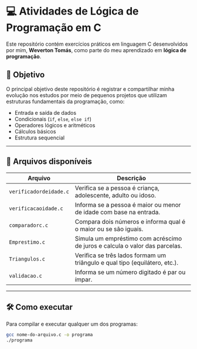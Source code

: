 # 💻 Atividades de Lógica de Programação em C

Este repositório contém exercícios práticos em linguagem C desenvolvidos por mim, **Weverton Tomás**, como parte do meu aprendizado em **lógica de programação**.

## 🧠 Objetivo

O principal objetivo deste repositório é registrar e compartilhar minha evolução nos estudos por meio de pequenos projetos que utilizam estruturas fundamentais da programação, como:

- Entrada e saída de dados
- Condicionais (`if`, `else`, `else if`)
- Operadores lógicos e aritméticos
- Cálculos básicos
- Estrutura sequencial

---

## 📂 Arquivos disponíveis

| Arquivo                | Descrição                                                                 |
|------------------------|---------------------------------------------------------------------------|
| `verificadordeidade.c` | Verifica se a pessoa é criança, adolescente, adulto ou idoso.             |
| `verificacaoidade.c`   | Informa se a pessoa é maior ou menor de idade com base na entrada.        |
| `comparadorc.c`        | Compara dois números e informa qual é o maior ou se são iguais.           |
| `Emprestimo.c`         | Simula um empréstimo com acréscimo de juros e calcula o valor das parcelas.|
| `Triangulos.c`         | Verifica se três lados formam um triângulo e qual tipo (equilátero, etc.).|
| `validacao.c`          | Informa se um número digitado é par ou ímpar.                             |

---

## 🛠️ Como executar

Para compilar e executar qualquer um dos programas:

```bash
gcc nome-do-arquivo.c -o programa
./programa
